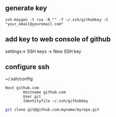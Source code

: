 ## generate key

```
ssh-keygen -t rsa -N "" -f ~/.ssh/githubkey -C "your_email@youremail.com"
```
## add key to web console of github
settings-> SSH keys -> New SSH key


## configure ssh
~/.ssh/config
```
Host github.com
        Hostname github.com
        User git
        Identityfile ~/.ssh/githubkey
```

```bash
git clone git@github.com:myname/myrepo.git
```

